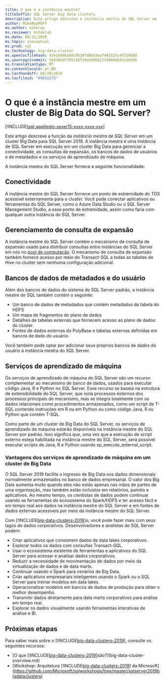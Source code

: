 ```yaml
---
title: O que é a instância mestre?
titleSuffix: SQL Server big data clusters
description: Este artigo descreve a instância mestra de SQL Server em [!INCLUDE[big-data-clusters-2019](../includes/ssbigdataclusters-ver15.md)]um.
author: MikeRayMSFT
ms.author: mikeray
ms.reviewer: mihaelab
ms.date: 08/21/2019
ms.topic: conceptual
ms.prod: sql
ms.technology: big-data-cluster
ms.openlocfilehash: 42e16066a08c0b30fd8b43eaf481525c4f510b80
ms.sourcegitcommit: 5e838bdf705136f34d4d8b622740b0e643cb8d96
ms.translationtype: MT
ms.contentlocale: pt-BR
ms.lasthandoff: 08/20/2019
ms.locfileid: "69652273"
---
```

# <a name="what-is-the-master-instance-in-a-sql-server-big-data-cluster"></a>O que é a instância mestre em um cluster de Big Data do SQL Server?

[!INCLUDE[tsql-appliesto-ssver15-xxxx-xxxx-xxx](../includes/tsql-appliesto-ssver15-xxxx-xxxx-xxx.md)]

Este artigo descreve a função da *instância mestra de SQL Server* em um cluster Big Data para SQL Server 2019. A instância mestra é uma instância de SQL Server em execução em um cluster Big Data para gerenciar a conectividade, as consultas de expansão, os bancos de dados de usuários e de metadados e os serviços de aprendizado de máquina.

A instância mestra do SQL Server fornece a seguinte funcionalidade:

## <a name="connectivity"></a>Conectividade

A instância mestre do SQL Server fornece um ponto de extremidade do TDS acessível externamente para o cluster. Você pode conectar aplicativos ou ferramentas do SQL Server, como o Azure Data Studio ou o SQL Server Management Studio, a esse ponto de extremidade, assim como faria com qualquer outra instância do SQL Server.

## <a name="scale-out-query-management"></a>Gerenciamento de consulta de expansão

A instância mestre do SQL Server contém o mecanismo de consulta de expansão usado para distribuir consultas entre instâncias do SQL Server em nós no [pool de computação](concept-compute-pool.md). O mecanismo de consulta de expansão também fornece acesso por meio do Transact-SQL a todas as tabelas de Hive no cluster sem nenhuma configuração adicional.

## <a name="metadata-and-user-databases"></a>Bancos de dados de metadados e do usuário

Além dos bancos de dados do sistema do SQL Server padrão, a instância mestre do SQL também contém o seguinte:

- Um banco de dados de metadados que contém metadados da tabela do HDFS
- Um mapa de fragmentos do plano de dados
- Detalhes de tabelas externas que fornecem acesso ao plano de dados do cluster.
- Fontes de dados externas do PolyBase e tabelas externas definidas em bancos de dado do usuário.

Você também pode optar por adicionar seus próprios bancos de dados do usuário à instância mestra do SQL Server.

## <a name="machine-learning-services"></a>Serviços de aprendizado de máquina

Os serviços de aprendizado de máquina do SQL Server são um recurso complementar ao mecanismo de banco de dados, usados para executar código Java, R e Python no SQL Server. Esse recurso se baseia na estrutura de extensibilidade do SQL Server, que isola processos externos dos processos principais do mecanismo, mas se integra totalmente com os dados relacionais como procedimentos armazenados, como um script de T-SQL contendo instruções em R ou em Python ou como código Java, R ou Python que contém T-SQL.

Como parte de um cluster de Big Data do SQL Server, os serviços de aprendizado de máquina estarão disponíveis na instância mestre do SQL Server por padrão. Isso significa que, uma vez que a execução de script externo esteja habilitada na instância mestre do SQL Server, será possível executar scripts de Java, R e Python usando sp_execute_external_script.

### <a name="advantages-of-machine-learning-services-in-a-big-data-cluster"></a>Vantagens dos serviços de aprendizado de máquina em um cluster de Big Data

O SQL Server 2019 facilita o ingresso de Big Data nos dados dimensionais normalmente armazenados no banco de dados empresarial. O valor dos Big Data aumenta muito quando eles não estão apenas nas mãos de partes de uma organização, mas também estão incluídos em relatórios, painéis e aplicativos. Ao mesmo tempo, os cientistas de dados podem continuar usando as ferramentas do ecossistema do Spark/HDFS e ter acesso fácil e em tempo real aos dados na instância mestre do SQL Server e em fontes de dados externas acessíveis _por meio_ da instância mestre do SQL Server.

Com [!INCLUDE[big-data-clusters-2019](../includes/ssbigdataclusters-ver15.md)]o, você pode fazer mais com seus lagos de dados corporativos. Desenvolvedores e analistas do SQL Server podem:

* Criar aplicativos que consomem dados de data lakes corporativos.
* Explorar todos os dados com consultas Transact-SQL.
* Usar o ecossistema existente de ferramentas e aplicativos do SQL Server para acessar e analisar dados corporativos.
* Reduzir a necessidade de movimentação de dados por meio da virtualização de dados e de data marts.
* Continuar usando o Spark para cenários de Big Data.
* Criar aplicativos empresariais inteligentes usando o Spark ou o SQL Server para treinar modelos em data lakes.
* Operacionalizar modelos em bancos de dados de produção para obter o melhor desempenho.
* Transmitir dados diretamente para data marts corporativos para análise em tempo real.
* Explorar os dados visualmente usando ferramentas interativas de análise e BI.

## <a name="next-steps"></a>Próximas etapas

Para saber mais sobre o [!INCLUDE[big-data-clusters-2019](../includes/ssbigdataclusters-ss-nover.md)], consulte os seguintes recursos:

- [O que [!INCLUDE[big-data-clusters-2019](../includes/ssbigdataclusters-ver15.md)]são?](big-data-cluster-overview.md)
- [Workshop: Arquitetura [!INCLUDE[big-data-clusters-2019](../includes/ssbigdataclusters-ss-nover.md)] da Microsoft](https://github.com/Microsoft/sqlworkshops/tree/master/sqlserver2019bigdataclusters)
